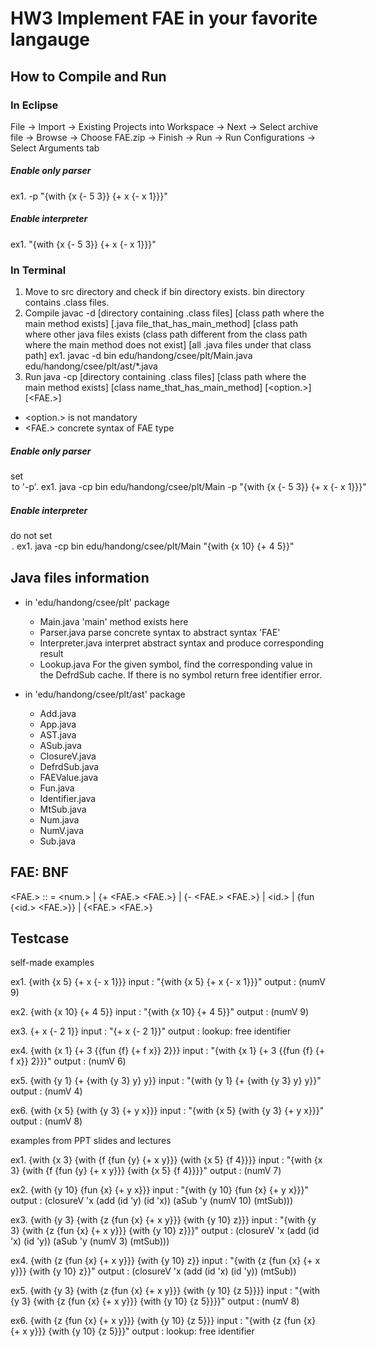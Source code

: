 # HW3 Implement FAE in your favorite langauge

## How to Compile and Run

### In Eclipse
File → Import → Existing Projects into Workspace → Next → Select archive file → Browse → Choose FAE.zip → Finish -> Run -> Run Configurations -> Select Arguments tab

##### Enable only parser
ex1. -p "{with {x {- 5 3}} {+ x {- x 1}}}"

##### Enable interpreter
ex1. "{with {x {- 5 3}} {+ x {- x 1}}}"

### In Terminal
1. Move to src directory and check if bin directory exists. bin directory contains .class files.
2. Compile
javac -d [directory containing .class files] [class path where the main method exists] [.java file_that_has_main_method] [class path where other java files exists (class path different from the class path where the main method does not exist] [all .java files under that class path]
ex1. javac -d bin edu/handong/csee/plt/Main.java edu/handong/csee/plt/ast/*.java
4. Run
java -cp [directory containing .class files] [class path where the main method exists] [class name_that_has_main_method] [<option.>] [<FAE.>]

* <option.> is not mandatory
* <FAE.> concrete syntax of FAE type

##### Enable only parser
set <option> to '-p'.
ex1. java -cp bin edu/handong/csee/plt/Main -p "{with {x {- 5 3}} {+ x {- x 1}}}"

##### Enable interpreter
do not set <option>.
ex1. java -cp bin edu/handong/csee/plt/Main "{with {x 10} {+ 4 5}}"

## Java files information
* in 'edu/handong/csee/plt' package
  * Main.java
    'main' method exists here
  * Parser.java
    parse concrete syntax to abstract syntax 'FAE'
  * Interpreter.java
    interpret abstract syntax and produce corresponding result
  * Lookup.java
    For the given symbol, find the corresponding value in the DefrdSub cache. If there is no symbol return free identifier error.
    
* in 'edu/handong/csee/plt/ast' package
  * Add.java
  * App.java
  * AST.java
  * ASub.java
  * ClosureV.java
  * DefrdSub.java
  * FAEValue.java
  * Fun.java
  * Identifier.java
  * MtSub.java
  * Num.java
  * NumV.java
  * Sub.java

## FAE: BNF
<FAE.> :: = <num.>
          | {+ <FAE.> <FAE.>}
          | {- <FAE.> <FAE.>}
          | <id.>
          | {fun {<id.> <FAE.>}}
          | {<FAE.> <FAE.>}

##  Testcase

self-made examples

ex1. {with {x 5} {+ x {- x 1}}}
input : "{with {x 5} {+ x {- x 1}}}"
output : (numV 9)

ex2. {with {x 10} {+ 4 5}}
input : "{with {x 10} {+ 4 5}}"
output : (numV 9)

ex3. {+ x {- 2 1}}
input : "{+ x {- 2 1}}"
output : lookup: free identifier

ex4. {with {x 1} {+ 3 {{fun {f} {+ f x}} 2}}}
input : "{with {x 1} {+ 3 {{fun {f} {+ f x}} 2}}}"
output : (numV 6)

ex5. {with {y 1} {+ {with {y 3} y} y}}
input : "{with {y 1} {+ {with {y 3} y} y}}"
output : (numV 4)

ex6. {with {x 5} {with {y 3} {+ y x}}}
input : "{with {x 5} {with {y 3} {+ y x}}}"
output : (numV 8)

examples from PPT slides and lectures

ex1. {with {x 3} {with {f {fun {y} {+ x y}}} {with {x 5} {f 4}}}}
input : "{with {x 3} {with {f {fun {y} {+ x y}}} {with {x 5} {f 4}}}}"
output : (numV 7)

ex2. {with {y 10} {fun {x} {+ y x}}}
input : "{with {y 10} {fun {x} {+ y x}}}"
output : (closureV 'x (add (id 'y) (id 'x)) (aSub 'y (numV 10) (mtSub)))

ex3. {with {y 3} {with {z {fun {x} {+ x y}}} {with {y 10} z}}}
input : "{with {y 3} {with {z {fun {x} {+ x y}}} {with {y 10} z}}}"
output : (closureV 'x (add (id 'x) (id 'y)) (aSub 'y (numV 3) (mtSub)))

ex4. {with {z {fun {x} {+ x y}}} {with {y 10} z}}
input : "{with {z {fun {x} {+ x y}}} {with {y 10} z}}"
output : (closureV 'x (add (id 'x) (id 'y)) (mtSub))

ex5. {with {y 3} {with {z {fun {x} {+ x y}}} {with {y 10} {z 5}}}}
input : "{with {y 3} {with {z {fun {x} {+ x y}}} {with {y 10} {z 5}}}}"
output : (numV 8)

ex6. {with {z {fun {x} {+ x y}}} {with {y 10} {z 5}}}
input : "{with {z {fun {x} {+ x y}}} {with {y 10} {z 5}}}"
output : lookup: free identifier
